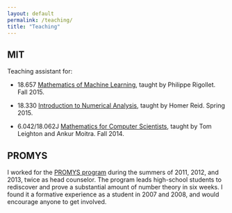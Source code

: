 ```yaml
---
layout: default
permalink: /teaching/
title: "Teaching"
---
```


<div id="main" role="main">
<article class="wrap" itemscope itemtype="http://schema.org/Article">

## MIT

Teaching assistant for:

* 18.657 [Mathematics of Machine Learning](http://www-math.mit.edu/~rigollet/courses/657_F15.html), taught by Philippe Rigollet. Fall 2015.

* 18.330 [Introduction to Numerical Analysis](http://homerreid.dyndns.org/teaching/18.330/), taught by Homer Reid. Spring 2015.

* 6.042/18.062J [Mathematics for Computer Scientists](https://courses.csail.mit.edu/6.042/fall14/), taught by Tom Leighton and Ankur Moitra. Fall 2014.


## PROMYS
I worked for the [PROMYS program](http://www.promys.org/) during the summers of 2011, 2012, and 2013, twice as head counselor. The program leads high-school students to rediscover and prove a substantial amount of number theory in six weeks. I found it a formative experience as a student in 2007 and 2008, and would encourage anyone to get involved.

</article>
</div>




